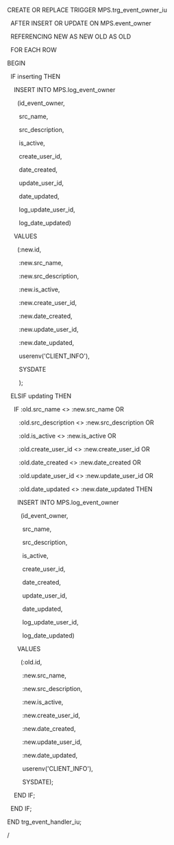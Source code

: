CREATE OR REPLACE TRIGGER MPS.trg_event_owner_iu

  AFTER INSERT OR UPDATE ON MPS.event_owner

  REFERENCING NEW AS NEW OLD AS OLD

  FOR EACH ROW

  

BEGIN

  IF inserting THEN

    INSERT INTO MPS.log_event_owner

      (id_event_owner,

       src_name,

       src_description,

       is_active,

       create_user_id,

       date_created,

       update_user_id,

       date_updated,

       log_update_user_id,

       log_date_updated)

    VALUES

      (:new.id,

       :new.src_name,

       :new.src_description,

       :new.is_active,

       :new.create_user_id,

       :new.date_created,

       :new.update_user_id,

       :new.date_updated,

       userenv('CLIENT_INFO'),

       SYSDATE

       );

  ELSIF updating THEN

    IF :old.src_name <> :new.src_name OR

       :old.src_description <> :new.src_description OR

       :old.is_active <> :new.is_active OR

       :old.create_user_id <> :new.create_user_id OR

       :old.date_created <> :new.date_created OR

       :old.update_user_id <> :new.update_user_id OR

       :old.date_updated <> :new.date_updated THEN

      INSERT INTO MPS.log_event_owner

        (id_event_owner,

         src_name,

         src_description,

         is_active,

         create_user_id,

         date_created,

         update_user_id,

         date_updated,

         log_update_user_id,

         log_date_updated)

      VALUES

        (:old.id,

         :new.src_name,

         :new.src_description,

         :new.is_active,

         :new.create_user_id,

         :new.date_created,

         :new.update_user_id,

         :new.date_updated,

         userenv('CLIENT_INFO'),

         SYSDATE);

    END IF;

  END IF;

  

END trg_event_handler_iu;

/
